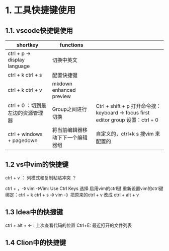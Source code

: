 # 1. 工具快捷键使用

## 1.1. vscode快捷键使用



|shortkey|functions||
|--------|--------|--------|
|ctrl + p -> display language| 切换中英文||
|ctrl + k ctrl + s| 配置快捷键||
|ctrl + k ctrl + v| mkdown enhanced preview||
|ctrl + 0 ：切到最左边的资源管理器| Group之间进行切换 |Ctrl + shift + p 打开命令搜： keyboard -> focus first editor group 设置：ctrl + 0|
|ctrl +  windows + pagedown | 将当前编辑器移动下下一个编辑器组 | 自定义的，ctrl+k s 搜vim 来配置的|


## 1.2 vs中vim的快捷键
ctrl + v  ： 列模式和复制粘贴冲突 ？


ctrl + ，-》 vim -》Vim: Use Ctrl Keys 选择 启用vim的ctrl键
重新设置vim的ctrl键绑定：ctrl + k ctrl + s  -》 vim -》把原来的ctrl + v 改成 ctrl + alt + v


## 1.3 Idea中的快捷键

ctrl + alt + <-  :  上次查看代码的位置
Ctrl+E: 最近打开的文件列表



## 1.4 Clion中的快捷键





